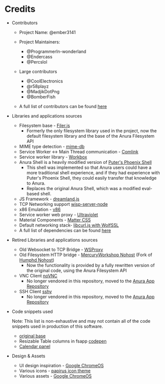 # Credits

- Contributors

    - Project Name: @ember3141
    - Project Maintainers:
        - @ProgrammerIn-wonderland
        - @Endercass
        - @Percslol
    - Large contributors

        - @CoolElectronics
        - @r58playz
        - @MadjikDotPng
        - @BomberFish

    - A full list of contributors can be found [here](https://github.com/MercuryWorkshop/anuraOS/graphs/contributors)

- Libraries and applications sources

    - Filesystem base - [Filer.js](https://filer.js.org/)
        - Formerly the only filesystem library used in the project, now the default filesystem library and the base of the Anura Filesystem API
    - MIME type detection - [mime-db](https://github.com/broofa/mime)
    - Service Worker <-> Main Thread communication - [Comlink](https://github.com/GoogleChromeLabs/comlink)
    - Service worker library - [Workbox](https://developers.google.com/web/tools/workbox)
    - Anura Shell is a heavily modified version of [Puter's Phoenix Shell](https://github.com/HeyPuter/phoenix)
        - This shell was implemented so that Anura users could have a more traditional shell experience, and if they had experience with Puter's Phoenix Shell, they could easily transfer that knowledge to Anura.
        - Replaces the original Anura Shell, which was a modified eval-based shell.
    - JS Framework - [dreamland.js](https://github.com/MercuryWorkshop/dreamlandjs)
    - TCP Networking support [wisp-server-node](https://github.com/MercuryWorkshop/wisp-server-node)
    - x86 Emulation - [v86](https://copy.sh/v86/)
    - Service worker web proxy - [Ultraviolet](https://github.com/titaniumnetwork-dev/Ultraviolet)
    - Material Components - [Matter CSS](https://github.com/finnhvman/matter)
    - Default networking stack- [libcurl.js with WolfSSL](https://github.com/ading2210/libcurl.js)
    - A full list of dependencies can be found [here](https://github.com/MercuryWorkshop/anuraOS/network/dependencies)

- Retired Libraries and applications sources

    - Old Websocket to TCP Bridge - [WSProxy](https://github.com/herenow/wsProxy)
    - Old Filesystem HTTP bridge - [MercuryWorkshop Nohost](https://github.com/MercuryWorkshop/nohost) (Fork of [Humphd Nohost](https://github.com/humphd/nohost))
        - Now the functionality is provided by a fully rewritten version of the original code, using the Anura Filesystem API
    - VNC Client [noVNC](https://github.com/novnc/noVNC)
        - No longer vendored in this repository, moved to the [Anura App Repository](https://github.com/MercuryWorkshop/anura-repo)
    - SSH Client [sshy](https://github.com/stuicey/SSHy)
        - No longer vendored in this repository, moved to the [Anura App Repository](https://github.com/MercuryWorkshop/anura-repo)

- Code snippets used

    Note: This list is non-exhaustive and may not contain all of the code snippets used in production of this software.

    - [original base](https://gist.github.com/chwkai/290488)
    - Resizable Table columns in fsapp [codepen](https://codepen.io/adam-lynch/pen/GaqgXP)
    - [Calendar panel](https://www.geeksforgeeks.org/how-to-design-a-simple-calendar-using-javascript/)

- Design & Assets

    - UI design inspiration - [Google ChromeOS](https://www.google.com/chromebook/chrome-os/)
    - Various icons - [papirus icon theme](https://github.com/PapirusDevelopmentTeam/papirus-icon-theme)
    - Various assets - [Google ChromeOS](https://www.google.com/chromebook/chrome-os/)
